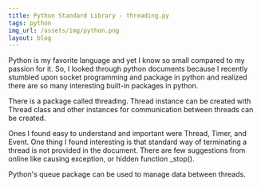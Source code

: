 ```yaml
---
title: Python Standard Library - threading.py
tags: python
img_url: /assets/img/python.png
layout: blog
---
```


Python is my favorite language and yet I know so small compared to my passion for it. So, I looked through python documents because I recently stumbled upon socket programming and package in python and realized there are so many interesting built-in packages in python.

There is a package called threading. Thread instance can be created with Thread class and other instances for communication between threads can be created.

Ones I found easy to understand and important were Thread, Timer, and Event. One thing I found interesting is that standard way of terminating a thread is not provided in the document. There are few suggestions from online like causing exception, or hidden function _stop().

Python's queue package can be used to manage data between threads.

